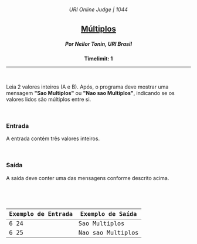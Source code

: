 <h6 align="center">URI Online Judge | 1044</h6>
<h2 align="center">
  <a href="https://www.urionlinejudge.com.br/judge/pt/problems/view/1044">
    Múltiplos
  </a>
</h2>
<h5 align="center">Por Neilor Tonin, URI  Brasil</h5>
<p align="center"><b>Timelimit: 1</b></p>
<hr>
<br>
<p>
  Leia 2 valores inteiros (A e B). Após, o programa deve mostrar uma mensagem <b>"Sao Multiplos"</b> ou <b>"Nao sao Multiplos"</b>, indicando se os valores lidos são múltiplos entre si.
</p>
<br>
<h3>Entrada</h3>
<p>
  A entrada contém três valores inteiros.
</p>
<br>
<h3>Saída</h3>
<p>
  A saída deve conter uma das mensagens conforme descrito acima.
</p>
<br>
<code>
  <table width="100%">
    <thead>
      <th>Exemplo de Entrada</th>
      <th>Exemplo de Saída</th>
    </thead>
    <tbody>
      <tr>
        <td>6 24</td>
        <td>Sao Multiplos</td>
      </tr>
      <tr>
        <td>6 25</td>
        <td>Nao sao Multiplos</td>
      </tr>
    </tbody>
  </table>
</code>